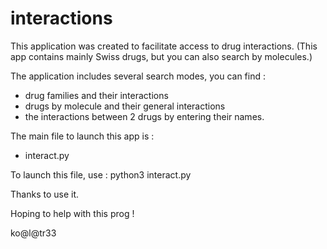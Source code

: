 # interactions

This application was created to facilitate access to drug interactions.
(This app contains mainly Swiss drugs, but you can also search by molecules.)

The application includes several search modes, you can find :
- drug families and their interactions
- drugs by molecule and their general interactions
- the interactions between 2 drugs by entering their names.

The main file to launch this app is :
- interact.py

To launch this file, use :
  python3 interact.py

Thanks to use it.

Hoping to help with this prog !

ko@l@tr33
